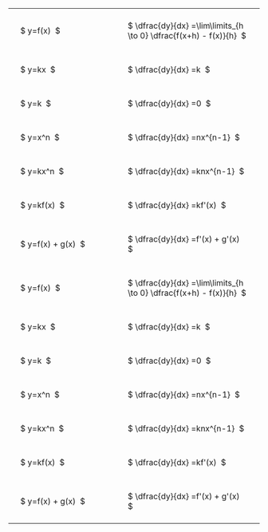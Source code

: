 ---
---

#  
<br>
<style type="text/css">
#T_be059 th.col_heading {
  text-align: left;
  font-size: 1em;
}
#T_be059 td {
  text-align: left;
  font-size: 1em;
  padding: 1.5em;
}
#T_be059_row0_col0, #T_be059_row1_col0, #T_be059_row2_col0, #T_be059_row3_col0, #T_be059_row4_col0, #T_be059_row5_col0, #T_be059_row6_col0, #T_be059_row7_col0, #T_be059_row8_col0, #T_be059_row9_col0, #T_be059_row10_col0, #T_be059_row11_col0, #T_be059_row12_col0, #T_be059_row13_col0 {
  width: 300px;
  white-space: pre-wrap;
}
#T_be059_row0_col1, #T_be059_row1_col1, #T_be059_row2_col1, #T_be059_row3_col1, #T_be059_row4_col1, #T_be059_row5_col1, #T_be059_row6_col1, #T_be059_row7_col1, #T_be059_row8_col1, #T_be059_row9_col1, #T_be059_row10_col1, #T_be059_row11_col1, #T_be059_row12_col1, #T_be059_row13_col1 {
  width: 400px;
  white-space: pre-wrap;
}
</style>
<table id="T_be059">
  <thead>
  </thead>
  <tbody>
    <tr>
      <td id="T_be059_row0_col0" class="data row0 col0" >$ y=f(x)  $</td>
      <td id="T_be059_row0_col1" class="data row0 col1" >$ \dfrac{dy}{dx} =\lim\limits_{h \to 0} \dfrac{f(x+h) - f(x)}{h}  $</td>
    </tr>
    <tr>
      <td id="T_be059_row1_col0" class="data row1 col0" >$ y=kx  $</td>
      <td id="T_be059_row1_col1" class="data row1 col1" >$ \dfrac{dy}{dx} =k  $</td>
    </tr>
    <tr>
      <td id="T_be059_row2_col0" class="data row2 col0" >$ y=k  $</td>
      <td id="T_be059_row2_col1" class="data row2 col1" >$ \dfrac{dy}{dx} =0  $</td>
    </tr>
    <tr>
      <td id="T_be059_row3_col0" class="data row3 col0" >$ y=x^n  $</td>
      <td id="T_be059_row3_col1" class="data row3 col1" >$ \dfrac{dy}{dx} =nx^{n-1}  $</td>
    </tr>
    <tr>
      <td id="T_be059_row4_col0" class="data row4 col0" >$ y=kx^n  $</td>
      <td id="T_be059_row4_col1" class="data row4 col1" >$ \dfrac{dy}{dx} =knx^{n-1}  $</td>
    </tr>
    <tr>
      <td id="T_be059_row5_col0" class="data row5 col0" >$ y=kf(x)  $</td>
      <td id="T_be059_row5_col1" class="data row5 col1" >$ \dfrac{dy}{dx} =kf'(x)  $</td>
    </tr>
    <tr>
      <td id="T_be059_row6_col0" class="data row6 col0" >$ y=f(x) + g(x)  $</td>
      <td id="T_be059_row6_col1" class="data row6 col1" >$ \dfrac{dy}{dx} =f'(x) + g'(x)  $</td>
    </tr>
    <tr>
      <td id="T_be059_row7_col0" class="data row7 col0" >$ y=f(x)  $</td>
      <td id="T_be059_row7_col1" class="data row7 col1" >$ \dfrac{dy}{dx} =\lim\limits_{h \to 0} \dfrac{f(x+h) - f(x)}{h}  $</td>
    </tr>
    <tr>
      <td id="T_be059_row8_col0" class="data row8 col0" >$ y=kx  $</td>
      <td id="T_be059_row8_col1" class="data row8 col1" >$ \dfrac{dy}{dx} =k  $</td>
    </tr>
    <tr>
      <td id="T_be059_row9_col0" class="data row9 col0" >$ y=k  $</td>
      <td id="T_be059_row9_col1" class="data row9 col1" >$ \dfrac{dy}{dx} =0  $</td>
    </tr>
    <tr>
      <td id="T_be059_row10_col0" class="data row10 col0" >$ y=x^n  $</td>
      <td id="T_be059_row10_col1" class="data row10 col1" >$ \dfrac{dy}{dx} =nx^{n-1}  $</td>
    </tr>
    <tr>
      <td id="T_be059_row11_col0" class="data row11 col0" >$ y=kx^n  $</td>
      <td id="T_be059_row11_col1" class="data row11 col1" >$ \dfrac{dy}{dx} =knx^{n-1}  $</td>
    </tr>
    <tr>
      <td id="T_be059_row12_col0" class="data row12 col0" >$ y=kf(x)  $</td>
      <td id="T_be059_row12_col1" class="data row12 col1" >$ \dfrac{dy}{dx} =kf'(x)  $</td>
    </tr>
    <tr>
      <td id="T_be059_row13_col0" class="data row13 col0" >$ y=f(x) + g(x)  $</td>
      <td id="T_be059_row13_col1" class="data row13 col1" >$ \dfrac{dy}{dx} =f'(x) + g'(x)  $</td>
    </tr>
  </tbody>
</table>
